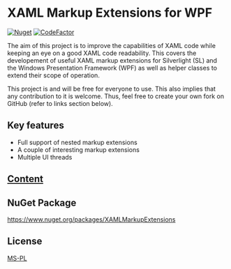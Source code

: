 # XAML Markup Extensions for WPF

[![Nuget](https://img.shields.io/nuget/v/XAMLMarkupExtensions.svg)](https://www.nuget.org/packages/XAMLMarkupExtensions)
[![CodeFactor](https://www.codefactor.io/repository/github/xamlmarkupextensions/xamlmarkupextensions/badge/master)](https://www.codefactor.io/repository/github/xamlmarkupextensions/xamlmarkupextensions/overview/master)

The aim of this project is to improve the capabilities of XAML code while keeping an eye on a good XAML code readability. This covers the developement of useful XAML markup extensions for Silverlight (SL) and the Windows Presentation Framework (WPF) as well as helper classes to extend their scope of operation.

This project is and will be free for everyone to use. This also implies that any contribution to it is welcome. Thus, feel free to create your own fork on GitHub (refer to links section below).

## Key features

* Full support of nested markup extensions
* A couple of interesting markup extensions
* Multiple UI threads

## [Content](docs/content.md)

## NuGet Package

https://www.nuget.org/packages/XAMLMarkupExtensions

## License

[MS-PL](https://github.com/konne/XAMLMarkupExtensions/blob/master/LICENSE)
